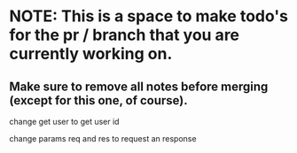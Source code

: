 # NOTE: This is a space to make todo's for the pr / branch that you are currently working on. 
Make sure to remove all notes before merging (except for this one, of course).
----------------------------------------------------------------------------------------------------
change get user to get user id

change params req and res to request an response
